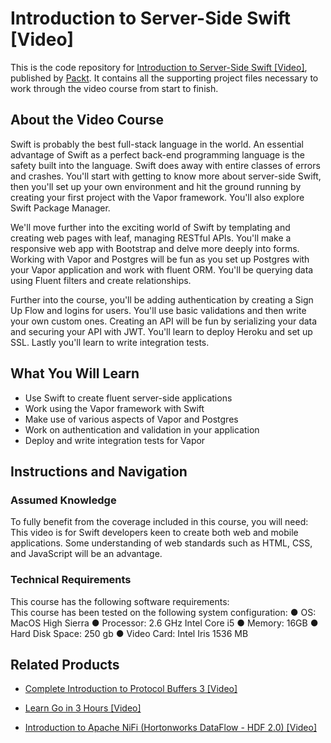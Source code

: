# Introduction to Server-Side Swift [Video]
This is the code repository for [Introduction to Server-Side Swift [Video]](https://www.packtpub.com/application-development/introduction-server-side-swift-video?utm_source=github&utm_medium=repository&utm_campaign=9781788620222), published by [Packt](https://www.packtpub.com/?utm_source=github). It contains all the supporting project files necessary to work through the video course from start to finish.
## About the Video Course
Swift is probably the best full-stack language in the world. An essential advantage of Swift as a perfect back-end programming language is the safety built into the language. Swift does away with entire classes of errors and crashes. You'll start with getting to know more about server-side Swift, then you'll set up your own environment and hit the ground running by creating your first project with the Vapor framework. You'll also explore Swift Package Manager.

We'll move further into the exciting world of Swift by templating and creating web pages with leaf, managing RESTful APIs. You'll make a responsive web app with Bootstrap and delve more deeply into forms. Working with Vapor and Postgres will be fun as you set up Postgres with your Vapor application and work with fluent ORM. You'll be querying data using Fluent filters and create relationships.

Further into the course, you'll be adding authentication by creating a Sign Up Flow and logins for users. You'll use basic validations and then write your own custom ones. Creating an API will be fun by serializing your data and securing your API with JWT. You'll learn to deploy Heroku and set up SSL. Lastly you'll learn to write integration tests.


<H2>What You Will Learn</H2>
<DIV class=book-info-will-learn-text>
<UL>
<LI>Use Swift to create fluent server-side applications 
<LI>Work using the Vapor framework with Swift 
<LI>Make use of various aspects of Vapor and Postgres 
<LI>Work on authentication and validation in your application 
<LI>Deploy and write integration tests for Vapor </LI></UL></DIV>

## Instructions and Navigation
### Assumed Knowledge
To fully benefit from the coverage included in this course, you will need:<br/>
This video is for Swift developers keen to create both web and mobile applications. Some understanding of web standards such as HTML, CSS, and JavaScript will be an advantage.
### Technical Requirements
This course has the following software requirements:<br/>
This course has been tested on the following system configuration:
● OS: MacOS High Sierra
● Processor: 2.6 GHz Intel Core i5
● Memory: 16GB
● Hard Disk Space: 250 gb
● Video Card: Intel Iris 1536 MB


## Related Products
* [Complete Introduction to Protocol Buffers 3 [Video]](https://www.packtpub.com/networking-and-servers/complete-introduction-protocol-buffers-3-video?utm_source=github&utm_medium=repository&utm_campaign=9781789349344)

* [Learn Go in 3 Hours [Video]](https://www.packtpub.com/application-development/learn-go-3-hours-video?utm_source=github&utm_medium=repository&utm_campaign=9781788992053)

* [Introduction to Apache NiFi (Hortonworks DataFlow - HDF 2.0) [Video]](https://www.packtpub.com/virtualization-and-cloud/introduction-apache-nifi-hortonworks-dataflow-hdf-20-video?utm_source=github&utm_medium=repository&utm_campaign=9781789346084)

